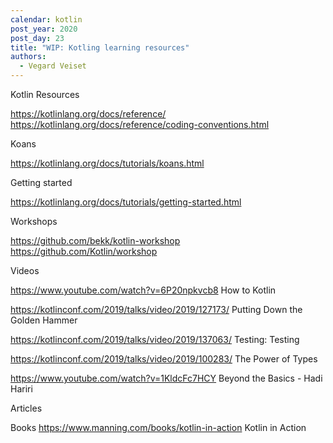```yaml
---
calendar: kotlin
post_year: 2020
post_day: 23
title: "WIP: Kotling learning resources"
authors:
  - Vegard Veiset
---
```

Kotlin Resources

https://kotlinlang.org/docs/reference/ 
https://kotlinlang.org/docs/reference/coding-conventions.html


Koans


https://kotlinlang.org/docs/tutorials/koans.html


Getting started

https://kotlinlang.org/docs/tutorials/getting-started.html


Workshops

https://github.com/bekk/kotlin-workshop
https://github.com/Kotlin/workshop




Videos

https://www.youtube.com/watch?v=6P20npkvcb8 How to Kotlin

https://kotlinconf.com/2019/talks/video/2019/127173/  Putting Down the Golden Hammer

https://kotlinconf.com/2019/talks/video/2019/137063/ Testing: Testing

https://kotlinconf.com/2019/talks/video/2019/100283/ The Power of Types

https://www.youtube.com/watch?v=1KldcFc7HCY Beyond the Basics - Hadi Hariri



Articles


Books
https://www.manning.com/books/kotlin-in-action Kotlin in Action 




